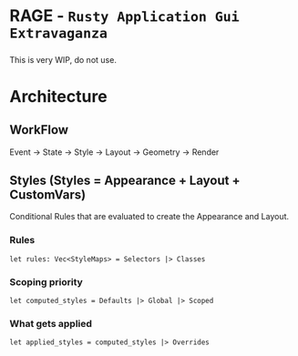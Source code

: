 # RAGE - `Rusty Application Gui Extravaganza`
#####

This is very WIP, do not use.

# Architecture
## WorkFlow
Event -> State -> Style -> Layout -> Geometry -> Render

## Styles (Styles = Appearance + Layout + CustomVars)
Conditional Rules that are evaluated to create the Appearance and Layout.

### Rules
```
let rules: Vec<StyleMaps> = Selectors |> Classes
```

### Scoping priority
```
let computed_styles = Defaults |> Global |> Scoped
```

### What gets applied
```
let applied_styles = computed_styles |> Overrides
```
